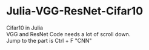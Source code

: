 # Julia-VGG-ResNet-Cifar10
Cifar10 in Julia <br> 
VGG and ResNet Code needs a lot of scroll down. <br>
Jump to the part is Ctrl + F "CNN" 
